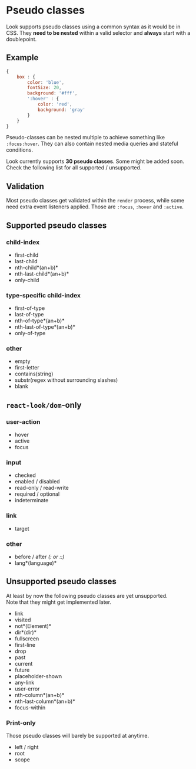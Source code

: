 # Pseudo classes

Look supports pseudo classes using a common syntax as it would be in CSS. They **need to be nested** within a valid selector and **always** start with a doublepoint.

## Example
```javascript
{
	box : {
		color: 'blue',
		fontSize: 20,
		background: '#fff',
		':hover' : {
			color: 'red',
			background: 'gray'
		}
	}
}
```
Pseudo-classes can be nested multiple to achieve something like `:focus:hover`. They can also contain nested media queries and stateful conditions.

Look currently supports **30 pseudo classes**. Some might be added soon. Check the following list for all supported / unsupported.

## Validation
Most pseudo classes get validated within the `render` process, while some need extra event listeners applied. Those are `:focus`, `:hover` and `:active`.

## Supported pseudo classes
### child-index
* first-child
* last-child
* nth-child*(an+b)*
* nth-last-child*(an+b)*
* only-child

### type-specific child-index
* first-of-type
* last-of-type
* nth-of-type*(an+b)*
* nth-last-of-type*(an+b)*
* only-of-type

### other
* empty
* first-letter
* contains(string)
* substr(regex without surrounding slashes)
* blank

## `react-look/dom`-only
### user-action
* hover
* active
* focus

### input
* checked
* enabled / disabled
* read-only / read-write
* required / optional
* indeterminate

### link
* target

### other
* before / after *(: or ::)*
* lang*(language)*

## Unsupported pseudo classes
At least by now the following pseudo classes are yet unsupported. <br>
Note that they might get implemented later.

* link
* visited
* not*(Element)*
* dir*(dir)*
* fullscreen
* first-line
* drop
* past
* current
* future
* placeholder-shown
* any-link
* user-error
* nth-column*(an+b)*
* nth-last-column*(an+b)*
* focus-within


### Print-only
Those pseudo classes will barely be supported at anytime.

* left / right
* root
* scope
